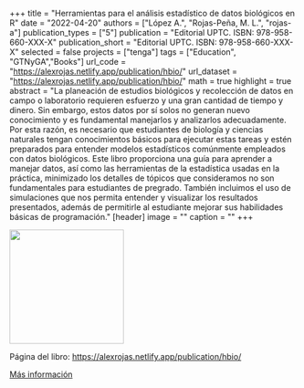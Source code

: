 +++
title = "Herramientas para el análisis estadístico de datos biológicos en R"
date = "2022-04-20"
authors = ["López A.", "Rojas-Peña, M. L.", "rojas-a"]
publication_types = ["5"]
publication = "Editorial UPTC. ISBN: 978-958-660-XXX-X"
publication_short = "Editorial UPTC. ISBN: 978-958-660-XXX-X"
selected = false
projects = ["tenga"]
tags = ["Education", "GTNyGA","Books"]
url_code = "https://alexrojas.netlify.app/publication/hbio/"
url_dataset = "https://alexrojas.netlify.app/publication/hbio/"
math = true
highlight = true
abstract = "La planeación de estudios biológicos y recolección de datos en campo o laboratorio requieren esfuerzo y una gran cantidad de tiempo y dinero. Sin embargo, estos datos por sí solos no generan nuevo conocimiento y es fundamental manejarlos y analizarlos adecuadamente. Por esta razón, es necesario que estudiantes de biología y ciencias naturales tengan conocimientos básicos para ejecutar estas tareas y estén preparados para entender modelos estadísticos comúnmente empleados con datos biológicos. Este libro proporciona una guía para aprender a manejar datos, así como las herramientas de la estadística usadas en la práctica, minimizado los detalles de tópicos que consideramos no son fundamentales para estudiantes de pregrado. También incluimos el uso de simulaciones que nos permita entender y visualizar los resultados presentados, además de permitirle al estudiante mejorar sus habilidades básicas de programación."
[header]
image = ""
caption = ""
+++

<img src="https://simehbucket.s3.amazonaws.com/images/7a665c7977e7b9df2eee119f35d5bef9-medium.jpg" width=200>

Página del libro: https://alexrojas.netlify.app/publication/hbio/

[Más información](https://editorial.uptc.edu.co/)



